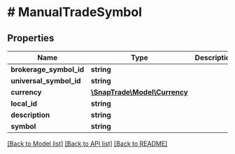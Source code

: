 # # ManualTradeSymbol

## Properties

Name | Type | Description | Notes
------------ | ------------- | ------------- | -------------
**brokerage_symbol_id** | **string** |  | [optional]
**universal_symbol_id** | **string** |  | [optional]
**currency** | [**\SnapTrade\Model\Currency**](Currency.md) |  | [optional]
**local_id** | **string** |  | [optional]
**description** | **string** |  | [optional]
**symbol** | **string** |  | [optional]

[[Back to Model list]](../../README.md#models) [[Back to API list]](../../README.md#endpoints) [[Back to README]](../../README.md)
